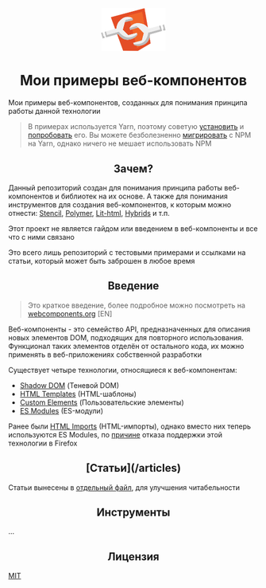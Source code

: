 <div align="center">
  <img width="130" alt="Логотип веб-компонентов" src="/logos/web-components.svg">
</div>

<h1 align="center">Мои примеры веб-компонентов</h1>

Мои примеры веб-компонентов, созданных для понимания принципа  работы данной технологии

> В примерах используется Yarn, поэтому советую [установить](https://yarnpkg.com/en/docs/install) и [попробовать](https://yarnpkg.com/en/docs/getting-started) его. Вы можете безболезненно [мигрировать](https://yarnpkg.com/lang/en/docs/migrating-from-npm/) с NPM на Yarn, однако ничего не мешает использовать NPM

<h2 align="center">Зачем?</h2>

Данный репозиторий создан для понимания принципа работы веб-компонентов и библиотек на их основе. А также для понимания инструментов для создания веб-компонентов, к которым можно отнести: [Stencil](https://github.com/ionic-team/stencil), [Polymer](https://github.com/Polymer/polymer), [Lit-html](https://github.com/Polymer/lit-html), [Hybrids](https://github.com/hybridsjs/hybrids) и т.п.

Этот проект не является гайдом или введением в веб-компоненты и все что с ними связано

Это всего лишь репозиторий с тестовыми примерами и ссылками на статьи, который может быть заброшен в любое время

<h2 align="center">Введение</h2>

> Это краткое введение, более подробное можно посмотреть на [webcomponents.org](https://www.webcomponents.org/introduction) [EN]

Веб-компоненты - это семейство API, предназначенных для описания новых элементов DOM, подходящих для повторного использования. Функционал таких элементов отделён от остального кода, их можно применять в веб-приложениях собственной разработки

Существует четыре технологии, относящиеся к веб-компонентам:

- [Shadow DOM](https://w3c.github.io/webcomponents/spec/shadow/) (Теневой DOM)
- [HTML Templates](https://html.spec.whatwg.org/multipage/scripting.html#the-template-element/) (HTML-шаблоны)
- [Custom Elements](https://w3c.github.io/webcomponents/spec/custom/) (Пользовательские элементы)
- [ES Modules](https://html.spec.whatwg.org/multipage/webappapis.html#integration-with-the-javascript-module-system) (ES-модули)

Ранее были [HTML Imports](https://www.w3.org/TR/html-imports/) (HTML-импорты), однако вместо них теперь используются ES Modules, по [причине](https://developer.mozilla.org/ru/docs/Web/Web_Components/HTML_Imports) отказа поддержки этой технологии в Firefox

<h2 align="center">[Статьи](/articles)</h2>

Статьи вынесены в [отдельный файл](/articles), для улучшения читабельности

<h2 align="center">Инструменты</h2>

...

<h2 align="center">Лицензия</h2>

[MIT](/LICENSE)
